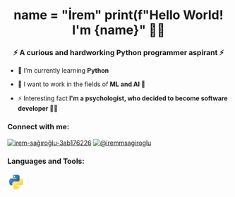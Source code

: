 <h1 align="center">name = "İrem" print(f"Hello World! I'm {name}" ✌🏻</h1>
<h3 align="center">⚡️ A curious and hardworking Python programmer aspirant ⚡️</h3>

- 🌱 I’m currently learning **Python**

- 🧠 I want to work in the fields of **ML and AI 🤖**

- ⚡ Interesting fact **I'm a psychologist, who decided to become software developer 🖖🏼**

<h3 align="left">Connect with me:</h3>
<p align="left">
<a href="https://linkedin.com/in/irem-sağıroğlu-3ab176226" target="blank"><img align="center" src="https://raw.githubusercontent.com/rahuldkjain/github-profile-readme-generator/master/src/images/icons/Social/linked-in-alt.svg" alt="irem-sağıroğlu-3ab176226" height="30" width="40" /></a>
<a href="https://medium.com/@iremmsagiroglu" target="blank"><img align="center" src="https://raw.githubusercontent.com/rahuldkjain/github-profile-readme-generator/master/src/images/icons/Social/medium.svg" alt="@iremmsagiroglu" height="30" width="40" /></a>
</p>

<h3 align="left">Languages and Tools:</h3>
<p align="left"> <a href="https://www.python.org" target="_blank" rel="noreferrer"> <img src="https://raw.githubusercontent.com/devicons/devicon/master/icons/python/python-original.svg" alt="python" width="40" height="40"/> </a> </p>
